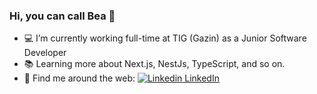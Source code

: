 ### Hi, you can call Bea 👋

* :computer: I’m currently working full-time at TIG (Gazin) as a Junior Software Developer
* :books: Learning more about Next.js, NestJs, TypeScript, and so on.
* :balloon: Find me around the web:
[![Linkedin](https://i.stack.imgur.com/gVE0j.png) LinkedIn](https://www.linkedin.com/in/beatriz-a-310079115/)
&nbsp;


<!--
**beavanzi/beavanzi** is a ✨ _special_ ✨ repository because its `README.md` (this file) appears on your GitHub profile.

Here are some ideas to get you started:

- 🔭 I’m currently working on ...
- 🌱 I’m currently learning ...
- 👯 I’m looking to collaborate on ...
- 🤔 I’m looking for help with ...
- 💬 Ask me about ...
- 📫 How to reach me: ...
- 😄 Pronouns: ...
- ⚡ Fun fact: ...
-->
